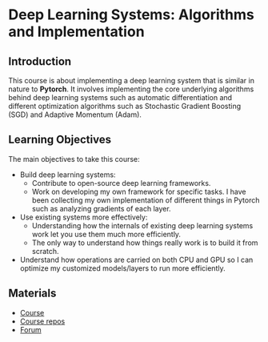 # Deep Learning Systems: Algorithms and Implementation

## Introduction

This course is about implementing a deep learning system that is similar in nature to **Pytorch**. It involves implementing the core underlying algorithms behind deep learning systems such as automatic differentiation and different optimization algorithms such as Stochastic Gradient Boosting (SGD) and Adaptive Momentum (Adam).

## Learning Objectives

The main objectives to take this course:
- Build deep learning systems: 
    - Contribute to open-source deep learning frameworks. 
    - Work on developing my own framework for specific tasks. I have been collecting my own implementation of different things in Pytorch such as analyzing gradients of each layer.
- Use existing systems more effectively:
    - Understanding how the internals of existing deep learning systems work let you use them much more efficiently.
    - The only way to understand how things really work is to build it from scratch.
- Understand how operations are carried on both CPU and GPU so I can optimize my customized models/layers to run more efficiently.

## Materials

- [Course](https://dlsyscourse.org/)
- [Course repos](https://github.com/dlsyscourse)
- [Forum](https://forum.dlsyscourse.org/)

